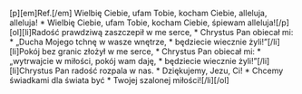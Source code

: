 [p][em]Ref.[/em] Wielbię Ciebie, ufam Tobie, kocham Ciebie, alleluja, alleluja! * Wielbię Ciebie, ufam Tobie, kocham Ciebie, śpiewam alleluja![/p][ol][li]Radość prawdziwą zaszczepił w me serce, * Chrystus Pan obiecał mi: * „Ducha Mojego tchnę w wasze wnętrze, * będziecie wiecznie żyli!”[/li][li]Pokój bez granic złożył w me serce, * Chrystus Pan obiecał mi: * „wytrwajcie w miłości, pokój wam daję, * będziecie wiecznie żyli!”[/li][li]Chrystus Pan radość rozpala w nas. * Dziękujemy, Jezu, Ci! * Chcemy świadkami dla świata być * Twojej szalonej miłości![/li][/ol]